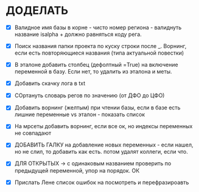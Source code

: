 # ДОДЕЛАТЬ
- [x] Валидное имя базы в корне - чисто номер региона - валиднуть название isalpha + должно равняться коду рега. 
- [x] Поиск названия папки проекта по куску строки после _. Ворнинг, если есть повторяющиеся названия (типа актуальной повестки) 
- [x] В эталоне добавить столбец (дефолтный =True) на включение переменной в базу. Если нет, то удалить из эталона и меты. 
- [x] Добавить скачку лога в txt 
- [x] СОртануть словарь регов по значению (от ДФО до ЦФО) 
- [x] Добавить ворнинг (желтым) при чтении базы, если в базе есть лишние переменные vs эталон - показать список
- [x] На мрсеты добавить ворнинг, если все ок, но индексы переменных не совпадают
- [x] ДОБАВИТЬ ГАЛКУ на добавление новых переменных - если нашел, но не слил, то добавить как есть. потом удалят коллеги, если что.
- [x] ДЛЯ ОТКРЫТЫХ -> с одинаковым названием проверить по предыдущей переменной, упор на порядок. ОК


- [x] Прислать Лене список ошибок на посмотреть и перефразироавть 
